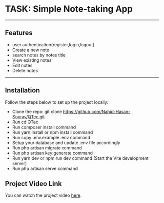 # TASK: Simple Note-taking App

<hr>


## Features
- user authentication(register,login,logout)
- Create a new note
- search notes by notes title
- View existing notes
- Edit notes
- Delete notes

<hr>

## Installation
Follow the steps below to set up the project locally:
- Clone the repo: git clone https://github.com/Nahid-Hasan-Sourav/QTec.git
- Run cd QTec
- Run composer install command
- Run yarn install or npm install command
- Run copy .env.example .env command
- Setup your database and update .env file accordingly
- Run php artisan migrate command
- Run php artisan key:generate command
- Run yarn dev or npm run dev command (Start the Vite development server)
- Run php artisan serve command


## Project Video Link

You can watch the project video [here](https://drive.google.com/drive/folders/1R_OhZiVAS3Vv0jlzEhn4datzD8B6h8BY?usp=sharing).

